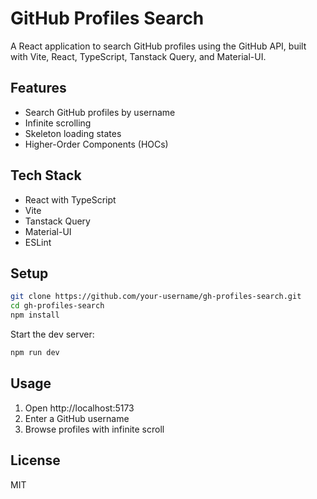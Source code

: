 # GitHub Profiles Search

A React application to search GitHub profiles using the GitHub API, built with Vite, React, TypeScript, Tanstack Query, and Material-UI.

## Features

- Search GitHub profiles by username
- Infinite scrolling
- Skeleton loading states
- Higher-Order Components (HOCs)

## Tech Stack

- React with TypeScript
- Vite
- Tanstack Query
- Material-UI
- ESLint

## Setup

```bash
git clone https://github.com/your-username/gh-profiles-search.git
cd gh-profiles-search
npm install
```

Start the dev server:

```bash
npm run dev
```

## Usage

1. Open http://localhost:5173
2. Enter a GitHub username
3. Browse profiles with infinite scroll

## License

MIT
